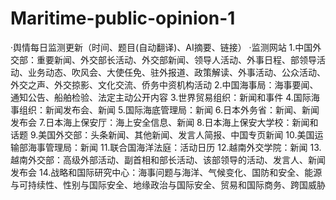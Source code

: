 # Maritime-public-opinion-1
·舆情每日监测更新（时间、题目(自动翻译)、AI摘要、链接）
·监测网站
   1.中国外交部：重要新闻、外交部长活动、外交部新闻、领导人活动、外事日程、部领导活动、业务动态、吹风会、大使任免、驻外报道、政策解读、外事活动、公众活动、外交之声、外交掠影、文化交流、侨务中资机构活动
   2.中国海事局：海事要闻、通知公告、船舶检验、法定主动公开内容
   3.世界贸易组织：新闻和事件
   4.国际海事组织：新闻发布会、新闻
   5.国际海底管理局：新闻
   6.日本外务省：新闻、新闻发布会
   7.日本海上保安厅：海上安全信息、新闻
   8.日本海上保安大学校：新闻和话题
   9.美国外交部：头条新闻、其他新闻、发言人简报、中国专页新闻
   10.美国运输部海事管理局：新闻
   11.联合国海洋法庭：活动日历
   12.越南外交学院：新闻
   13.越南外交部：高级外部活动、副首相和部长活动、该部领导的活动、发言人、新闻发布会
   14.战略和国际研究中心：海事问题与海洋、气候变化、国防和安全、能源与可持续性、性别与国际安全、地缘政治与国际安全、贸易和国际商务、跨国威胁
